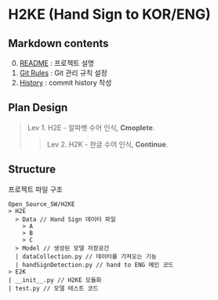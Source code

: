 # H2KE (Hand Sign to KOR/ENG)

## Markdown contents
0. [README](./README.md) : 프로젝트 설명
1. [Git Rules](./Git_Rules.md) : Git 관리 규칙 설정
2. [History](./History.md) : commit history 작성

## Plan Design

> Lev 1.
> H2E - 알파벳 수어 인식, **Cmoplete**.
>> Lev 2.
>> H2K - 한글 수어 인식, **Continue**.

## Structure
프로젝트 파일 구조
```
Open_Source_SW/H2KE
> H2E
  > Data // Hand Sign 데이터 파일
    > A
    > B
    > C
  > Model // 생성된 모델 저장공간
  | dataCollection.py // 데이터를 가져오는 기능
  | handSignDetection.py // hand to ENG 메인 코드 
> E2K
| __init__.py // H2KE 모듈화
| test.py // 모델 테스트 코드
```

